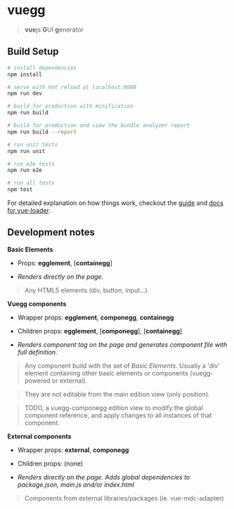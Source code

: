 # vuegg

> **vue**js **G**UI **g**enerator

## Build Setup

``` bash
# install dependencies
npm install

# serve with hot reload at localhost:8080
npm run dev

# build for production with minification
npm run build

# build for production and view the bundle analyzer report
npm run build --report

# run unit tests
npm run unit

# run e2e tests
npm run e2e

# run all tests
npm test
```

For detailed explanation on how things work, checkout the [guide](http://vuejs-templates.github.io/webpack/) and [docs for vue-loader](http://vuejs.github.io/vue-loader).

## Development notes

**Basic Elements**
* Props: **egglement**, [**containegg**]

* *Renders directly on the page.*

> Any HTML5 elements (div, button, input...)


**Vuegg components**
* Wrapper props: **egglement**, **componegg**, **containegg**

* Children props: **egglement**, [**componegg**], [**containegg**]

* *Renders component tag on the page and generates component file with full definition.*

> Any component build with the set of *Basic Elements*. Usually a 'div' element containing other basic elements or components (vuegg-powered or external).

> They are not editable from the main edition view (only position).

>TODO, a vuegg-componegg edition view to modify the global component reference, and apply changes to all instances of that component.

**External components**
* Wrapper props: **external**, **componegg**

* Children props: (none)

* *Renders directly on the page. Adds global dependencies to package.json, main.js and/or index.html*

> Components from external libraries/packages (ie. vue-mdc-adapter)

